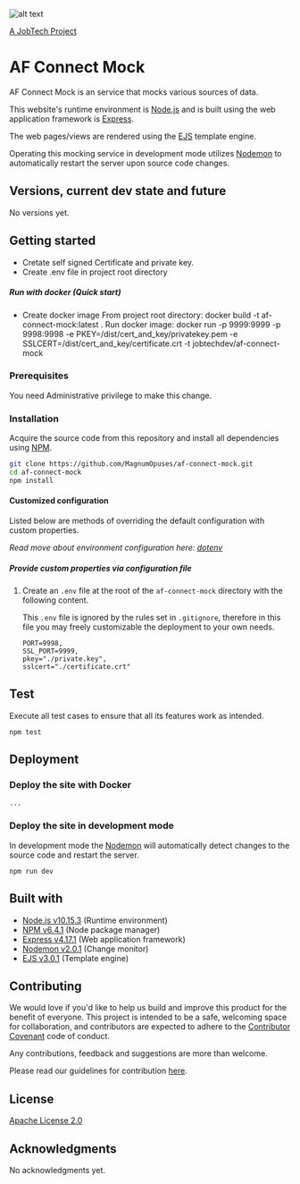 ![alt text][logo]

[logo]: https://github.com/MagnumOpuses/project-meta/blob/master/img/jobtechdev_black.png "JobTech dev logo"

[A JobTech Project](https://www.jobtechdev.se)

# AF Connect Mock

AF Connect Mock is an service that mocks various sources of data.

This website's runtime environment is [Node.js](https://nodejs.org/) and is built using the web application framework is [Express](https://expressjs.com/).

The web pages/views are rendered using the [EJS](https://ejs.co/) template engine.

Operating this mocking service in development mode utilizes [Nodemon](https://nodemon.io/) to automatically restart the server upon source code changes.

## Versions, current dev state and future

No versions yet.

## Getting started
- Cretate self signed Certificate and private key.
- Create .env file in project root directory
##### Run with docker (Quick start)
- Create docker image
 From project root directory: docker build -t af-connect-mock:latest .
 Run docker image:
  docker run -p 9999:9999 -p 9998:9998 -e PKEY=/dist/cert_and_key/privatekey.pem -e \
   SSLCERT=/dist/cert_and_key/certificate.crt -t jobtechdev/af-connect-mock

### Prerequisites

You need Administrative privilege to make this change.

### Installation

Acquire the source code from this repository and install all dependencies using [NPM](https://www.npmjs.com/).

```bash
git clone https://github.com/MagnumOpuses/af-connect-mock.git
cd af-connect-mock
npm install
```

#### Customized configuration

Listed below are methods of overriding the default configuration with custom properties.

_Read move about environment configuration here: [dotenv](https://github.com/motdotla/dotenv)_

##### Provide custom properties via configuration file

1. Create an `.env` file at the root of the `af-connect-mock` directory with the following content.

   This `.env` file is ignored by the rules set in `.gitignore`, therefore in this file you may freely customizable the deployment to your own needs.

   ```
   PORT=9998,
   SSL_PORT=9999,
   pkey="./private.key",
   sslcert="./certificate.crt"
   ```

## Test

Execute all test cases to ensure that all its features work as intended.

```
npm test
```

## Deployment

### Deploy the site with Docker

```
...
```

### Deploy the site in development mode

In development mode the [Nodemon](https://nodemon.io/) will automatically detect changes to the source code and restart the server.

```
npm run dev
```

## Built with

- [Node.js v10.15.3](https://nodejs.org/) (Runtime environment)
- [NPM v6.4.1](https://www.npmjs.com/) (Node package manager)
- [Express v4.17.1](https://expressjs.com/) (Web application framework)
- [Nodemon v2.0.1](https://nodemon.io/) (Change monitor)
- [EJS v3.0.1](https://ejs.co/) (Template engine)

## Contributing

We would love if you'd like to help us build and improve this product for the benefit of everyone. This project is intended to be a safe, welcoming space for collaboration, and contributors are expected to adhere to the [Contributor Covenant](http://contributor-covenant.org/) code of conduct.

Any contributions, feedback and suggestions are more than welcome.

Please read our guidelines for contribution [here](CONTRIBUTING_TEMPLATE.md).

## License

[Apache License 2.0](LICENSE.md)

## Acknowledgments

No acknowledgments yet.
